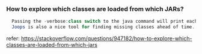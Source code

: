 ### How to explore which classes are loaded from which JARs?
```java
  Passing the -verbose:class switch to the java command will print each class loaded and where it was loaded from.
  Joops is also a nice tool for finding missing classes ahead of time.
```
refer: https://stackoverflow.com/questions/947182/how-to-explore-which-classes-are-loaded-from-which-jars
